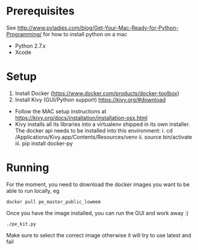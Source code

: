 # Prerequisites
See http://www.pyladies.com/blog/Get-Your-Mac-Ready-for-Python-Programming/ for
how to install python on a mac 
* Python 2.7.x
* Xcode 

# Setup
1.  Install Docker (https://www.docker.com/products/docker-toolbox)
2.  Install Kivy (GUI/Python support) https://kivy.org/#download
  * Follow the MAC setup instructions at https://kivy.org/docs/installation/installation-osx.html
  * Kivy installs all its libraries into a virtualenv shipped in its own 
    installer.  The docker api needs to be installed into this environment:
      i.    cd /Applications/Kivy.app/Contents/Resources/venv 
      ii.   source bin/activate
      iii.  pip install docker-py


# Running
For the moment, you need to download the docker images you want to be able to
run locally, eg

```
docker pull pe_master_public_lowmem
```

Once you have the image installed, you can run the GUI and work away :)
```
./pe_kit.py
```

Make sure to select the correct image otherwise it will try to use latest and
fail


